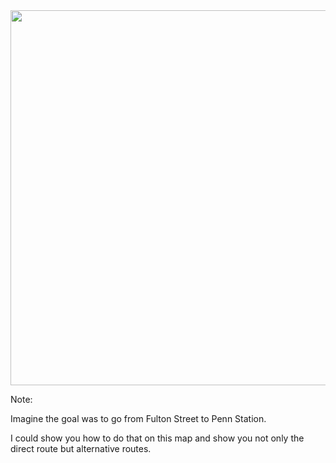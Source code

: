 <img src="/images/subway-map.jpg" width="600px"/>

Note:

Imagine the goal was to go from Fulton Street to Penn Station.

I could show you how to do that on this map and show you not only the direct route but alternative routes.
